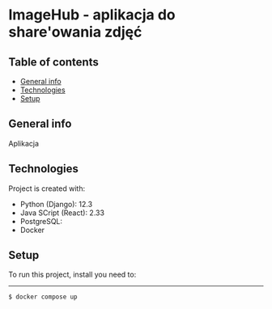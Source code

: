 # ImageHub - aplikacja do share'owania zdjęć

## Table of contents
* [General info](#general-info)
* [Technologies](#technologies)
* [Setup](#setup)

## General info
Aplikacja 
	
## Technologies
Project is created with:
* Python (Django): 12.3
* Java SCript (React): 2.33
* PostgreSQL: 
* Docker
	
## Setup
To run this project, install you need to:
***

```
$ docker compose up
```
